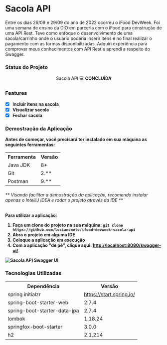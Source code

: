 <h1>Sacola API</h1>
<p>Entre os dias 26/09 e 29/09 do ano de 2022 ocorreu o iFood DevWeek. Foi uma semana de ensino da DIO em parceria com o iFood para construção de uma API Rest. Teve como enfoque o desenvolvimento de uma sacola/carrinho onde o usuário poderia inserir itens e no final realizar o pagamento com as formas disponibilizadas. Adquiri experiência para comprovar meus conhecimentos com API Rest e aprendi a respeito do Swagger.</p>

<h3>Status do Projeto</h3>
<p align="center"> Sacola API 💻 <b>CONCLUÍDA<b> </p>

<h3>Features</h3>

- [x] Incluir itens na sacola<br>
- [x] Visualizar sacola<br>
- [x] Fechar sacola<br>

<h3>Demostração da Aplicação</h3>
<p>Antes de começar, você precisará ter instalado em sua máquina as seguintes ferramentas:</p>
<table>
<tr>
	<th>Ferramenta</th>
	<th>Versão</th>
</tr>
<tr>
	<td>Java JDK</td>
	<td>8+</td>
</tr>
<tr>
	<td>Git</td>
	<td>2.**</td>
</tr>
<tr>
	<td>Postman</td>
	<td>9.**</td>
</tr>
</table>
<h6>** Visando facilitar a demostração da aplicação, recomendo instalar apenas o IntelliJ IDEA e rodar o projeto através da IDE **</h6>

Para utilizar a aplicação:
<ol>
	<li>Faça um clone do projeto na sua máquina: <code>git clone https://github.com/lucianoneto/ifood-devweek-sacola-api</code></li>
	<li>Abra o projeto em alguma IDE</li> 
	<li>Coloque a aplicação em execução</li>
	<li>Com a aplicação "de pé", clique aqui: <a href="http://localhost:8080/swagger-ui/">http://localhost:8080/swagger-ui/</a></li>
</ol>

<img src="https://imgr.co/cache/img/3a0240bbf606aa977845aafdbe21639d.jpg" alt="Sacola API Swagger UI">

<h3>Tecnologias Utilizadas</h3>

<table>
<tr>
	<th>Dependência</th>
	<th>Versão</th>
</tr>
<tr>
	<td>spring initialzr</td>
	<td><a href="https://start.spring.io/">https://start.spring.io/</a></td>
</tr>
<tr>
	<td>spring-boot-starter-web</td>
	<td>2.7.4</td>
</tr>
<tr>
	<td>spring-boot-starter-data-jpa</td>
	<td>2.7.4</td>
</tr>
<tr>
	<td>lombok</td>
	<td>1.18.24</td>
</tr>
<tr>
	<td>springfox-boot-starter</td>
	<td>3.0.0</td>
</tr>
<tr>
	<td>h2</td>
	<td>2.1.214</td>
</tr>
</table>
